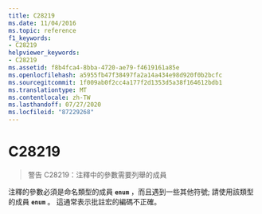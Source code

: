 ```yaml
---
title: C28219
ms.date: 11/04/2016
ms.topic: reference
f1_keywords:
- C28219
helpviewer_keywords:
- C28219
ms.assetid: f8b4fca4-8bba-4720-ae79-f4619161a85e
ms.openlocfilehash: a5955fb47f38497fa2a14a434e98d920f0b2bcfc
ms.sourcegitcommit: 1f009ab0f2cc4a177f2d1353d5a38f164612bdb1
ms.translationtype: MT
ms.contentlocale: zh-TW
ms.lasthandoff: 07/27/2020
ms.locfileid: "87229268"
---
```

# <a name="c28219"></a>C28219

> 警告 C28219：注釋中的參數需要列舉的成員

注釋的參數必須是命名類型的成員 **`enum`** ，而且遇到一些其他符號; 請使用該類型的成員 **`enum`** 。 這通常表示批註宏的編碼不正確。

